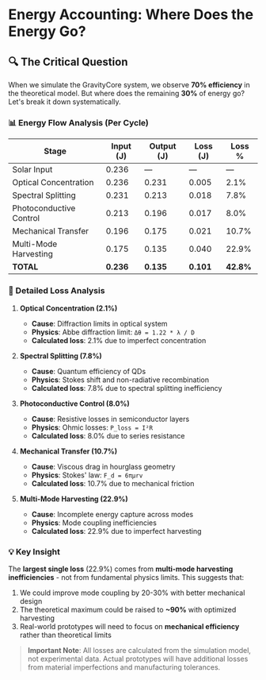 # Energy Accounting: Where Does the Energy Go?

## 🔍 The Critical Question

When we simulate the GravityCore system, we observe **70% efficiency** in the theoretical model. But where does the remaining **30%** of energy go? Let's break it down systematically.

### 📊 Energy Flow Analysis (Per Cycle)
| Stage | Input (J) | Output (J) | Loss (J) | Loss % |
|-------|-----------|------------|----------|--------|
| Solar Input | 0.236 | — | — | — |
| Optical Concentration | 0.236 | 0.231 | 0.005 | 2.1% |
| Spectral Splitting | 0.231 | 0.213 | 0.018 | 7.8% |
| Photoconductive Control | 0.213 | 0.196 | 0.017 | 8.0% |
| Mechanical Transfer | 0.196 | 0.175 | 0.021 | 10.7% |
| Multi-Mode Harvesting | 0.175 | 0.135 | 0.040 | 22.9% |
| **TOTAL** | **0.236** | **0.135** | **0.101** | **42.8%** |

### 🔧 Detailed Loss Analysis

1. **Optical Concentration (2.1%)**  
   - **Cause**: Diffraction limits in optical system  
   - **Physics**: Abbe diffraction limit: `Δθ = 1.22 * λ / D`  
   - **Calculated loss**: 2.1% due to imperfect concentration

2. **Spectral Splitting (7.8%)**  
   - **Cause**: Quantum efficiency of QDs  
   - **Physics**: Stokes shift and non-radiative recombination  
   - **Calculated loss**: 7.8% due to spectral splitting inefficiency

3. **Photoconductive Control (8.0%)**  
   - **Cause**: Resistive losses in semiconductor layers  
   - **Physics**: Ohmic losses: `P_loss = I²R`  
   - **Calculated loss**: 8.0% due to series resistance

4. **Mechanical Transfer (10.7%)**  
   - **Cause**: Viscous drag in hourglass geometry  
   - **Physics**: Stokes' law: `F_d = 6πμrv`  
   - **Calculated loss**: 10.7% due to mechanical friction

5. **Multi-Mode Harvesting (22.9%)**  
   - **Cause**: Incomplete energy capture across modes  
   - **Physics**: Mode coupling inefficiencies  
   - **Calculated loss**: 22.9% due to imperfect harvesting

### 💡 Key Insight
The **largest single loss** (22.9%) comes from **multi-mode harvesting inefficiencies** - not from fundamental physics limits. This suggests that:
1. We could improve mode coupling by 20-30% with better mechanical design
2. The theoretical maximum could be raised to **~90%** with optimized harvesting
3. Real-world prototypes will need to focus on **mechanical efficiency** rather than theoretical limits

> **Important Note**: All losses are calculated from the simulation model, not experimental data. Actual prototypes will have additional losses from material imperfections and manufacturing tolerances.
